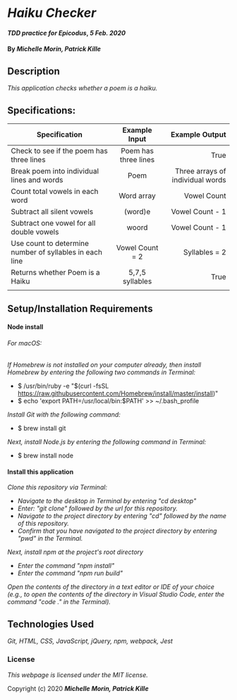 # _Haiku Checker_

#### _TDD practice for Epicodus_, _5 Feb. 2020_

#### By _**Michelle Morin, Patrick Kille**_

## Description

_This application checks whether a poem is a haiku._

## Specifications:


| Specification | Example Input | Example Output |
| ------------- |:-------------:| -------------------:|
| Check to see if the poem has three lines | Poem has three lines | True |
| Break poem into individual lines and words | Poem | Three arrays of individual words |
| Count total vowels in each word | Word array | Vowel Count |
| Subtract all silent vowels | (word)e | Vowel Count - 1 |
| Subtract one vowel for all double vowels | woord | Vowel Count - 1 |
| Use count to determine number of syllables in each line | Vowel Count = 2 | Syllables = 2 |
| Returns whether Poem is a Haiku | 5,7,5 syllables | True |
|  |  |  |



## Setup/Installation Requirements

#### Node install

###### For macOS:
_If Homebrew is not installed on your computer already, then install Homebrew by entering the following two commands in Terminal:_
* $ /usr/bin/ruby -e "$(curl -fsSL https://raw.githubusercontent.com/Homebrew/install/master/install)"
* $ echo 'export PATH=/usr/local/bin:$PATH' >> ~/.bash_profile

_Install Git with the following command:_
* $ brew install git

_Next, install Node.js by entering the following command in Terminal:_
* $ brew install node

#### Install this application

_Clone this repository via Terminal:_
* _Navigate to the desktop in Terminal by entering "cd desktop"_
* _Enter: "git clone" followed by the url for this repository._
* _Navigate to the project directory by entering "cd" followed by the name of this repository._
* _Confirm that you have navigated to the project directory by entering "pwd" in the Terminal._

_Next, install npm at the project's root directory_
* _Enter the command "npm install"_
* _Enter the command "npm run build"_

_Open the contents of the directory in a text editor or IDE of your choice (e.g., to open the contents of the directory in Visual Studio Code, enter the command "code ." in the Terminal)._

## Technologies Used

_Git, HTML, CSS, JavaScript, jQuery, npm, webpack, Jest_

### License

*This webpage is licensed under the MIT license.*

Copyright (c) 2020 **_Michelle Morin, Patrick Kille_**